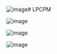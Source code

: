 ![image](https://github.com/user-attachments/assets/1a081226-d46f-4ba6-955a-37cfa0c9e833)# LPCPM

![image](https://github.com/user-attachments/assets/ff1aa781-ebc7-4c5e-9b5b-c2fe6c0b9567)

 ![image](https://github.com/user-attachments/assets/96072d9c-b8f1-4141-a1d2-94fed968691f)

![image](https://github.com/user-attachments/assets/62524b7e-b7a9-427e-a8c9-668cf04f2cbf)


